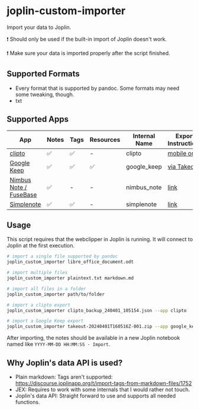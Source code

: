 # joplin-custom-importer

Import your data to Joplin.

:exclamation: Should only be used if the built-in import of Joplin doesn't work.

:exclamation: Make sure your data is imported properly after the script finished.

## Supported Formats

- Every format that is supported by pandoc. Some formats may need some tweaking, though.
- txt

## Supported Apps

| App | Notes | Tags | Resources | Internal Name | Export Instructions |
| --- | --- | --- | --- | --- | --- |
| [clipto](https://clipto.pro/) | ✅   | ✅   | -  | clipto | [mobile only](https://github.com/clipto-pro/Desktop/issues/21#issuecomment-537401330) |
| [Google Keep](https://keep.google.com) | ✅   | ✅   | ✅   | google_keep | [via Takeout](https://www.howtogeek.com/694042/how-to-export-your-google-keep-notes-and-attachments/) |
| [Nimbus Note / FuseBase](https://nimbusweb.me/note/) | ✅   | -   | -   | nimbus_note | [link](https://nimbusweb.me/guides/settings/how-to-export-notes-to-html-or-pdf/) |
| [Simplenote](https://simplenote.com/) | ✅   | ✅   | -   | simplenote | [link](https://simplenote.com/help/#export) |

## Usage

This script requires that the webclipper in Joplin is running. It will connect to Joplin at the first execution.

```bash
# import a single file supported by pandoc
joplin_custom_importer libre_office_document.odt

# import multiple files
joplin_custom_importer plaintext.txt markdown.md

# import all files in a folder
joplin_custom_importer path/to/folder

# import a clipto export
joplin_custom_importer clipto_backup_240401_105154.json --app clipto

# import a Google Keep export
joplin_custom_importer takeout-20240401T160516Z-001.zip --app google_keep
```

After importing, the notes should be available in a new Joplin notebook named like `YYYY-MM-DD HH:MM:SS - Import`.

## Why Joplin's data API is used?

- Plain markdown: Tags aren't supported: <https://discourse.joplinapp.org/t/import-tags-from-markdown-files/1752>
- JEX: Requires to work with some internals that I would rather not touch.
- Joplin's data API: Straight forward to use and supports all needed functions.
